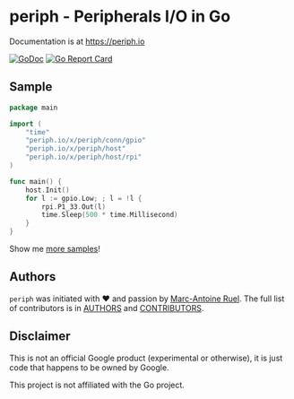 # periph - Peripherals I/O in Go

Documentation is at https://periph.io

[![GoDoc](https://godoc.org/periph.io/x/periph?status.svg)](https://godoc.org/periph.io/x/periph)
[![Go Report
Card](https://goreportcard.com/badge/periph.io/x/periph)](https://goreportcard.com/report/periph.io/x/periph)


## Sample

~~~go
package main

import (
    "time"
    "periph.io/x/periph/conn/gpio"
    "periph.io/x/periph/host"
    "periph.io/x/periph/host/rpi"
)

func main() {
    host.Init()
    for l := gpio.Low; ; l = !l {
        rpi.P1_33.Out(l)
        time.Sleep(500 * time.Millisecond)
    }
}
~~~

Show me [more samples](https://periph.io/samples/)!


## Authors

`periph` was initiated with ❤️️ and passion by [Marc-Antoine
Ruel](https://github.com/maruel). The full list of contributors is in
[AUTHORS](https://github.com/google/periph/blob/master/AUTHORS) and
[CONTRIBUTORS](https://github.com/google/periph/blob/master/CONTRIBUTORS).


## Disclaimer

This is not an official Google product (experimental or otherwise), it
is just code that happens to be owned by Google.

This project is not affiliated with the Go project.
